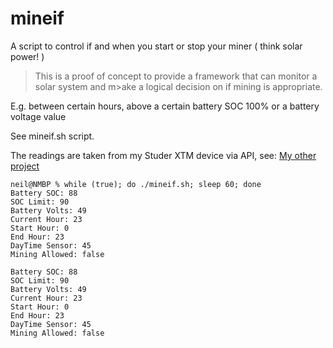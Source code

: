 # mineif
A script to control if and when you start or stop your miner ( think solar power! )

> This is a proof of concept to provide a framework that can monitor a solar system and m>ake a logical decision on if mining is appropriate.

E.g. between certain hours, above a certain battery SOC 100% or a battery voltage value

See mineif.sh script.

The readings are taken from my Studer XTM device via API, see: [My other project](https://github.com/geek4unix/py-studer-api-examples)


```
neil@NMBP % while (true); do ./mineif.sh; sleep 60; done
Battery SOC: 88
SOC Limit: 90
Battery Volts: 49
Current Hour: 23
Start Hour: 0
End Hour: 23
DayTime Sensor: 45
Mining Allowed: false

Battery SOC: 88
SOC Limit: 90
Battery Volts: 49
Current Hour: 23
Start Hour: 0
End Hour: 23
DayTime Sensor: 45
Mining Allowed: false
```
